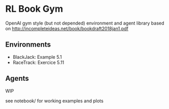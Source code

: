 # RL Book Gym

OpenAI gym style (but not depended) environment and agent library based on http://incompleteideas.net/book/bookdraft2018jan1.pdf

## Environments

- BlackJack: Example 5.1
- RaceTrack: Exercice 5.11

## Agents

WIP

see notebook/ for working examples and plots
